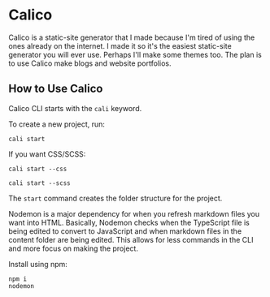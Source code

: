# Calico

Calico is a static-site generator that I made because I'm tired of using the ones already on the internet. I made it so it's the easiest static-site generator you will ever use. Perhaps I'll make some themes too. The plan is to use Calico make blogs and website portfolios.

## How to Use Calico

Calico CLI starts with the ```cali``` keyword.

To create a new project, run:

```cli
cali start
```

If you want CSS/SCSS:

```cli
cali start --css
```

```cli
cali start --scss
```

The ```start``` command creates the folder structure for the project.

Nodemon is a major dependency for when you refresh markdown files you want into HTML. Basically, Nodemon checks when the TypeScript file is being edited to convert to JavaScript and when markdown files in the content folder are being edited. This allows for less commands in the CLI and more focus on making the project.

Install using npm:

```cli
npm i
nodemon
```

